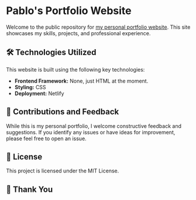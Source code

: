 # Pablo's Portfolio Website

Welcome to the public repository for [my personal portfolio website](https://pablolebed.dev). This site showcases my skills, projects, and professional experience.

## 🛠️ Technologies Utilized

This website is built using the following key technologies:

* **Frontend Framework:** None, just HTML at the moment.
* **Styling:** CSS
* **Deployment:** Netlify

## 🤝 Contributions and Feedback

While this is my personal portfolio, I welcome constructive feedback and suggestions. If you identify any issues or have ideas for improvement, please feel free to open an issue.

## 📄 License

This project is licensed under the MIT License.

## 🙏 Thank You
